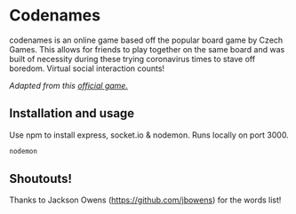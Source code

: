 # **Codenames**
codenames is an online game based off the popular board game by Czech Games. This allows for friends to play together on the same board and was built of necessity during these trying coronavirus times to stave off boredom. Virtual social interaction counts!

_Adapted from this [official game.](https://czechgames.com/files/rules/codenames-rules-en.pdf)_

## Installation and usage
Use npm to install express, socket.io & nodemon. Runs locally on port 3000.
```bash
nodemon
```

## Shoutouts!
Thanks to Jackson Owens (https://github.com/jbowens) for the words list!
